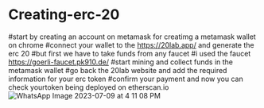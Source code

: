 # Creating-erc-20
#start by creating an account on metamask for creatimg a metamask wallet on chrome
#connect your wallet to the https://20lab.app/ and generate the erc 20
#but first we have to take funds from any faucet
#i used the faucet https://goerli-faucet.pk910.de/
#start mining and collect funds in the metamask wallet
#go back the 20lab website and add the required information for your erc token
#confirm your payment and now you can check yourtoken being deployed on etherscan.io
![WhatsApp Image 2023-07-09 at 4 11 08 PM](https://github.com/Shubhamagg7/Creating-erc-20/assets/136838790/a47f820b-340e-44a4-aadd-786b0558479a)
